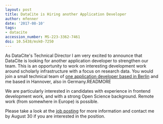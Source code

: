 ```yaml
---
layout: post
title: DataCite is Hiring another Application Developer
author: mfenner
date: '2017-08-10'
tags:
- datacite
accession_number: MS-223-3362-7461
doi: 10.5438/msk0-7250
---
```

As DataCite's Technical Director I am very excited to announce that DataCite is looking for another application developer to strengthen our team. This is an opportunity to work on interesting development work around scholarly infrastructure with a focus on research data. You would join a small technical team of [one application developer based in Berlin](https://blog.datacite.org/announcing-new-application-developer/) and me based in Hannover, also in Germany.READMORE

We are particularly interested in candidates with experience in frontend development work, and with a strong Open Science background. Remote work (from somewhere in Europe) is possible.

Please take a look at the [job posting](https://www.datacite.org/jobopportunities.html) for more information and contact me by August 30 if you are interested in the position.
